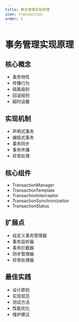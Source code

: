 ```yaml
---
title: 事务管理实现原理
icon: transaction
order: 3
---
```


# 事务管理实现原理

## 核心概念
- 事务特性
- 传播行为
- 隔离级别
- 回滚规则
- 超时设置

## 实现机制
- 声明式事务
- 编程式事务
- 事务同步
- 事务传播
- 异常处理

## 核心组件
- TransactionManager
- TransactionTemplate
- TransactionInterceptor
- TransactionSynchronization
- TransactionStatus

## 扩展点
- 自定义事务管理器
- 事务监听器
- 事务拦截器
- 同步管理器
- 异常处理器

## 最佳实践
- 设计原则
- 实现规范
- 测试方法
- 性能优化
- 维护建议
